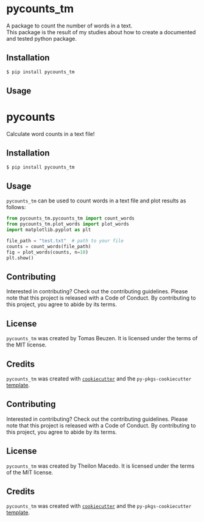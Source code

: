 # pycounts_tm

A package to count the number of words in a text.  
This package is the result of my studies about how to create a documented and tested python package.

## Installation

```bash
$ pip install pycounts_tm
```

## Usage

# pycounts

Calculate word counts in a text file!

## Installation

```bash
$ pip install pycounts_tm
```

## Usage

`pycounts_tm` can be used to count words in a text file and plot results
as follows:

```python
from pycounts_tm.pycounts_tm import count_words
from pycounts_tm.plot_words import plot_words
import matplotlib.pyplot as plt

file_path = "test.txt"  # path to your file
counts = count_words(file_path)
fig = plot_words(counts, n=10)
plt.show()
```

## Contributing

Interested in contributing? Check out the contributing guidelines. 
Please note that this project is released with a Code of Conduct. 
By contributing to this project, you agree to abide by its terms.

## License

`pycounts_tm` was created by Tomas Beuzen. It is licensed under the terms
of the MIT license.

## Credits

`pycounts_tm` was created with 
[`cookiecutter`](https://cookiecutter.readthedocs.io/en/latest/) and 
the `py-pkgs-cookiecutter` 
[template](https://github.com/py-pkgs/py-pkgs-cookiecutter).

## Contributing

Interested in contributing? Check out the contributing guidelines. Please note that this project is released with a Code of Conduct. By contributing to this project, you agree to abide by its terms.

## License

`pycounts_tm` was created by Theilon Macedo. It is licensed under the terms of the MIT license.

## Credits

`pycounts_tm` was created with [`cookiecutter`](https://cookiecutter.readthedocs.io/en/latest/) and the `py-pkgs-cookiecutter` [template](https://github.com/py-pkgs/py-pkgs-cookiecutter).
